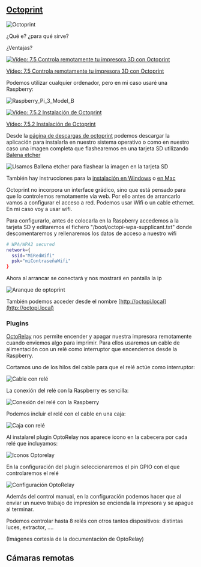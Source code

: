 ## [Octoprint](https://octoprint.org/)

![Octoprint](./images/logo_octoprint.png)


¿Qué e? ¿para qué sirve?

¿Ventajas?

[![Vídeo: 7.5 Controla remotamente tu impresora 3D con Octoprint](https://img.youtube.com/vi/KG4GZrNn_8I/0.jpg)](https://drive.google.com/file/d/1gJnPL1Kye6U8BzvSHqRzxBFAvbL2Tn1M/view?usp=sharing)

[Vídeo: 7.5 Controla remotamente tu impresora 3D con Octoprint](https://drive.google.com/file/d/1gJnPL1Kye6U8BzvSHqRzxBFAvbL2Tn1M/view?usp=sharing)

Podemos utilizar cualquier ordenador, pero en mi caso usaré una Raspberry:

![Raspberry_Pi_3_Model_B](./images/Raspberry_Pi_3_Model_B.png)


[![Vídeo: 7.5.2 Instalación de Octoprint](https://img.youtube.com/vi/5QqRwdIRhK8/0.jpg)](https://drive.google.com/file/d/1cDrPsKW89hJVOzRsAyKaIQNjr-PQkUWg/view?usp=sharing)

[Vídeo: 7.5.2 Instalación de Octoprint](https://drive.google.com/file/d/1cDrPsKW89hJVOzRsAyKaIQNjr-PQkUWg/view?usp=sharing)

Desde la [página de descargas de octoprint](https://octoprint.org/download/) podemos descargar la aplicación para instalarla en nuestro sistema operativo o como en nuestro caso una imagen completa que flashearemos en una tarjeta SD utilizando [Balena etcher](https://www.balena.io/etcher/) 

![Usamos Ballena etcher para flashear la imagen en la tarjeta SD](./images/ballena_octoprint.png)

También hay instrucciones para la [instalación en Windows](https://community.octoprint.org/t/setting-up-octoprint-on-windows/383/1) o [en Mac](https://community.octoprint.org/t/setting-up-octoprint-on-macos/13425)

Octoprint no incorpora un interface grádico, sino que está pensado para que lo controlemos remotamente vía web. Por ello antes de arrancarlo vamos a configurar el acceso a red. Podemos usar Wifi o un cable ethernet. En mi caso voy a usar wifi. 

Para configurarlo, antes de colocarla en la Raspberry accedemos a la tarjeta SD y editaremos el fichero "/boot/octopi-wpa-supplicant.txt" donde descomentaremos y rellenaremos los datos de acceso a nuestro wifi

```sh
# WPA/WPA2 secured
network={
  ssid="MiRedWifi"
  psk="miContraseñaWifi"
}

```

Ahora al arrancar se conectará y nos mostrará en pantalla la ip

![Aranque de optoprint](./images/octopi_boot.jpg)

También podemos acceder desde el nombre [http://octopi.local](http://octopi.local)


### Plugins


[OctoRelay](https://plugins.octoprint.org/plugins/octorelay/) nos permite encender y apagar nuestra impresora remotamente cuando enviemos algo para imprimir. Para ellos usaremos un cable de alimentación con un relé como interruptor que encendemos desde la Raspberry.

Cortamos uno de los hilos del cable para que el relé actúe como interruptor:

![Cable con relé](./images/CableRele.png)

La conexión del relé con la Raspberry es sencilla:

![Conexión del relé con la Raspberry](./images/EsquemaReleRaspberry.png)

Podemos incluir el relé con el cable en una caja:

![Caja con relé](./images/CajaRele.png)

Al instalarel plugin OptoRelay nos aparece icono en la cabecera por cada relé que incluyamos:

![Iconos Optorelay](./images/IconoOptoRelay.png)

En la configuración del plugin seleccionaremos el pin GPIO con el que controlaremos el relé

![Configuración OptoRelay](./images/optoRelay.png)

Además del control manual, en la configuración podemos hacer que al enviar un nuevo trabajo de impresión se encienda la impresora y se apague al terminar.

Podemos controlar hasta 8 relés con otros tantos dispositivos: distintas luces, extractor, ....

(Imágenes cortesía de la documentación de OptoRelay)

## Cámaras remotas